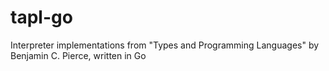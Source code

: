 # tapl-go
Interpreter implementations from "Types and Programming Languages" by Benjamin C. Pierce, written in Go
